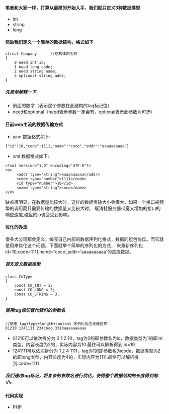 #### 笔者和大家一样，打算从最简的开始入手，我们就只定义3种数据类型
- int 
- string 
- long 

#### 然后我们定义一个简单的数据结构，格式如下

```
struct Company      //结构体的名称
{
    0 need int id;  
    1 need long code;
    2 need string name;
    3 optional string addr;
}
```
##### 先简单解释一下
- 前面的数字（表示这个参数在此结构的tag标记位）
- need和optional（need表示参数一定会有，optional表示此参数为可选）

#### 目前web主流的数据传输方式
- json
数据格式如下: 
```
{"id":10,"code":1111,"name":"coco","addr":"aaaaaaaaaa"}
```
- xml
数据格式如下:
```
<?xml version="1.0" encoding="UTF-8"?>
<o>
     <addr type="string">aaaaaaaaaa</addr>
     <code type="number">1111</code>
     <id type="number">10</id>
     <name type="string">coco</name>
</o>
```

缺点很明显，在数据量比较大时，这样的数据传输大小会很大，如果一个接口被频繁的调用而且需要传输的数据量又比较大时，
既消耗服务器带宽又增加的接口的响应速度,磁盘的io也会受到影响。

#### 优化的办法
很多大公司都会定义，编写自己内部的数据序列化格式，数据的组包协议。而它就是用来优化这个问题。下面就举个简单的序列化的方式，
来重新序列化id=10,code=1111,name='coco',addr='aaaaaaaaaa'的这段数据。


##### 首先定义数据类型
```
class CoType
{
    const CO_INT = 1;
    const CO_LONG = 2;
    const CO_STRING = 3;
}
```
##### 使用tag标记替代我们的参数名
```
//使用 tag+type+length+content 序列化后应该像这样
01210 1241111 234coco 3310aaaaaaaaaa
```

- 01210可以依次拆分为 0 1 2 10，tag为0的即参数名为id，数据类型为1的即int类型，内容长度为2的，实际内容为10.最终可以解析得到:id=10
- 1241111可以依次拆分为 1 2 4 1111，tag为1的即参数名为code，数据类型为2的即long类型，内容长度为4的，实际内容为1111.最终可以解析得到:code=1111

##### 我们通过tag标记，将复杂的参数名进行优化，使得整个数据结构的长度得到缩小。

#### 代码实现
- PHP
